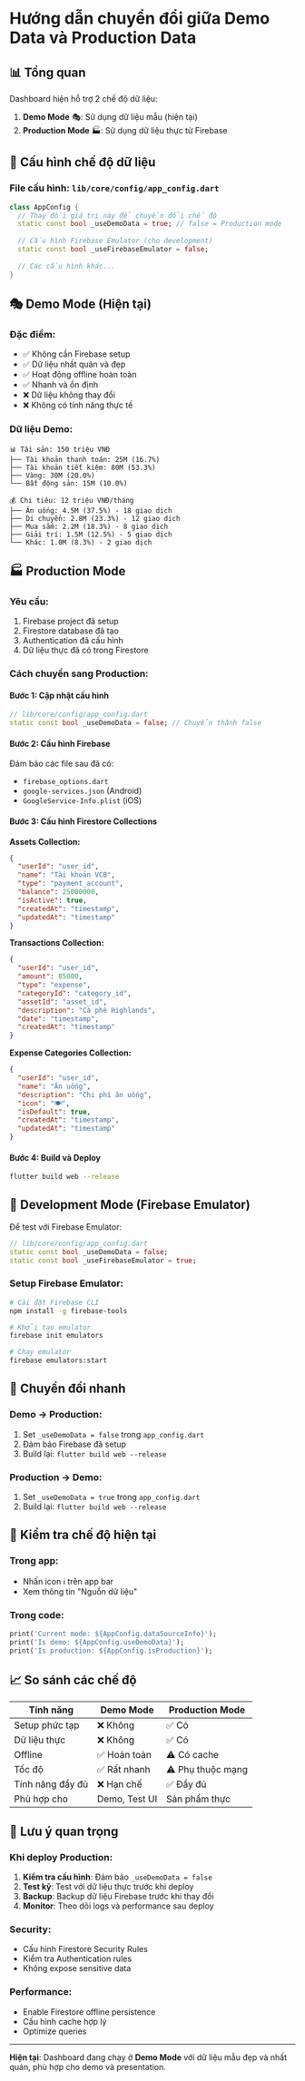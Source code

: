 # Hướng dẫn chuyển đổi giữa Demo Data và Production Data

## 📊 Tổng quan

Dashboard hiện hỗ trợ 2 chế độ dữ liệu:

1. **Demo Mode** 🎭: Sử dụng dữ liệu mẫu (hiện tại)
2. **Production Mode** 🏭: Sử dụng dữ liệu thực từ Firebase

## 🔧 Cấu hình chế độ dữ liệu

### File cấu hình: `lib/core/config/app_config.dart`

```dart
class AppConfig {
  // Thay đổi giá trị này để chuyển đổi chế độ
  static const bool _useDemoData = true; // false = Production mode
  
  // Cấu hình Firebase Emulator (cho development)
  static const bool _useFirebaseEmulator = false;
  
  // Các cấu hình khác...
}
```

## 🎭 Demo Mode (Hiện tại)

### Đặc điểm:
- ✅ Không cần Firebase setup
- ✅ Dữ liệu nhất quán và đẹp
- ✅ Hoạt động offline hoàn toàn
- ✅ Nhanh và ổn định
- ❌ Dữ liệu không thay đổi
- ❌ Không có tính năng thực tế

### Dữ liệu Demo:
```
📊 Tài sản: 150 triệu VNĐ
├── Tài khoản thanh toán: 25M (16.7%)
├── Tài khoản tiết kiệm: 80M (53.3%)
├── Vàng: 30M (20.0%)
└── Bất động sản: 15M (10.0%)

💰 Chi tiêu: 12 triệu VNĐ/tháng
├── Ăn uống: 4.5M (37.5%) - 18 giao dịch
├── Di chuyển: 2.8M (23.3%) - 12 giao dịch
├── Mua sắm: 2.2M (18.3%) - 8 giao dịch
├── Giải trí: 1.5M (12.5%) - 5 giao dịch
└── Khác: 1.0M (8.3%) - 2 giao dịch
```

## 🏭 Production Mode

### Yêu cầu:
1. Firebase project đã setup
2. Firestore database đã tạo
3. Authentication đã cấu hình
4. Dữ liệu thực đã có trong Firestore

### Cách chuyển sang Production:

#### Bước 1: Cập nhật cấu hình
```dart
// lib/core/config/app_config.dart
static const bool _useDemoData = false; // Chuyển thành false
```

#### Bước 2: Cấu hình Firebase
Đảm bảo các file sau đã có:
- `firebase_options.dart`
- `google-services.json` (Android)
- `GoogleService-Info.plist` (iOS)

#### Bước 3: Cấu hình Firestore Collections

**Assets Collection:**
```json
{
  "userId": "user_id",
  "name": "Tài khoản VCB",
  "type": "payment_account",
  "balance": 25000000,
  "isActive": true,
  "createdAt": "timestamp",
  "updatedAt": "timestamp"
}
```

**Transactions Collection:**
```json
{
  "userId": "user_id",
  "amount": 85000,
  "type": "expense",
  "categoryId": "category_id",
  "assetId": "asset_id",
  "description": "Cà phê Highlands",
  "date": "timestamp",
  "createdAt": "timestamp"
}
```

**Expense Categories Collection:**
```json
{
  "userId": "user_id",
  "name": "Ăn uống",
  "description": "Chi phí ăn uống",
  "icon": "🍽️",
  "isDefault": true,
  "createdAt": "timestamp",
  "updatedAt": "timestamp"
}
```

#### Bước 4: Build và Deploy
```bash
flutter build web --release
```

## 🧪 Development Mode (Firebase Emulator)

Để test với Firebase Emulator:

```dart
// lib/core/config/app_config.dart
static const bool _useDemoData = false;
static const bool _useFirebaseEmulator = true;
```

### Setup Firebase Emulator:
```bash
# Cài đặt Firebase CLI
npm install -g firebase-tools

# Khởi tạo emulator
firebase init emulators

# Chạy emulator
firebase emulators:start
```

## 🔄 Chuyển đổi nhanh

### Demo → Production:
1. Set `_useDemoData = false` trong `app_config.dart`
2. Đảm bảo Firebase đã setup
3. Build lại: `flutter build web --release`

### Production → Demo:
1. Set `_useDemoData = true` trong `app_config.dart`
2. Build lại: `flutter build web --release`

## 🎯 Kiểm tra chế độ hiện tại

### Trong app:
- Nhấn icon ℹ️ trên app bar
- Xem thông tin "Nguồn dữ liệu"

### Trong code:
```dart
print('Current mode: ${AppConfig.dataSourceInfo}');
print('Is demo: ${AppConfig.useDemoData}');
print('Is production: ${AppConfig.isProduction}');
```

## 📈 So sánh các chế độ

| Tính năng | Demo Mode | Production Mode |
|-----------|-----------|-----------------|
| Setup phức tạp | ❌ Không | ✅ Có |
| Dữ liệu thực | ❌ Không | ✅ Có |
| Offline | ✅ Hoàn toàn | ⚠️ Có cache |
| Tốc độ | ✅ Rất nhanh | ⚠️ Phụ thuộc mạng |
| Tính năng đầy đủ | ❌ Hạn chế | ✅ Đầy đủ |
| Phù hợp cho | Demo, Test UI | Sản phẩm thực |

## 🚨 Lưu ý quan trọng

### Khi deploy Production:
1. **Kiểm tra cấu hình**: Đảm bảo `_useDemoData = false`
2. **Test kỹ**: Test với dữ liệu thực trước khi deploy
3. **Backup**: Backup dữ liệu Firebase trước khi thay đổi
4. **Monitor**: Theo dõi logs và performance sau deploy

### Security:
- Cấu hình Firestore Security Rules
- Kiểm tra Authentication rules
- Không expose sensitive data

### Performance:
- Enable Firestore offline persistence
- Cấu hình cache hợp lý
- Optimize queries

---

**Hiện tại**: Dashboard đang chạy ở **Demo Mode** với dữ liệu mẫu đẹp và nhất quán, phù hợp cho demo và presentation.